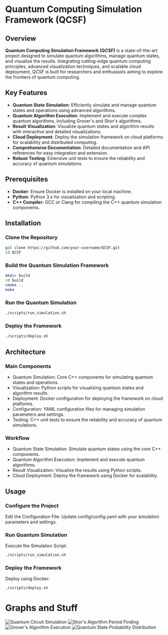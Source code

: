 # Quantum Computing Simulation Framework (QCSF)

## Overview

**Quantum Computing Simulation Framework (QCSF)** is a state-of-the-art project designed to simulate quantum algorithms, manage quantum states, and visualize the results. Integrating cutting-edge quantum computing principles, advanced visualization techniques, and scalable cloud deployment, QCSF is built for researchers and enthusiasts aiming to explore the frontiers of quantum computing.

## Key Features

- **Quantum State Simulation**: Efficiently simulate and manage quantum states and operations using advanced algorithms.
- **Quantum Algorithm Execution**: Implement and execute complex quantum algorithms, including Grover's and Shor's algorithms.
- **Result Visualization**: Visualize quantum states and algorithm results with interactive and detailed visualizations.
- **Cloud Deployment**: Deploy the simulation framework on cloud platforms for scalability and distributed computing.
- **Comprehensive Documentation**: Detailed documentation and API references for easy integration and extension.
- **Robust Testing**: Extensive unit tests to ensure the reliability and accuracy of quantum simulations.

## Prerequisites

- **Docker**: Ensure Docker is installed on your local machine.
- **Python**: Python 3.x for visualization and scripting.
- **C++ Compiler**: GCC or Clang for compiling the C++ quantum simulation components.

## Installation

### Clone the Repository
```sh
git clone https://github.com/your-username/QCSF.git
cd QCSF
```
### Build the Quantum Simulation Framework
```sh
mkdir build
cd build
cmake ..
make
```
### Run the Quantum Simulation
```sh
./scripts/run_simulation.sh
```
### Deploy the Framework
```sh
./scripts/deploy.sh
```
## Architecture
### Main Components
- Quantum Simulation: Core C++ components for simulating quantum states and operations.
- Visualization: Python scripts for visualizing quantum states and algorithm results.
- Deployment: Docker configuration for deploying the framework on cloud platforms.
- Configuration: YAML configuration files for managing simulation parameters and settings.
- Testing: C++ unit tests to ensure the reliability and accuracy of quantum simulations.
### Workflow
- Quantum State Simulation: Simulate quantum states using the core C++ components.
- Quantum Algorithm Execution: Implement and execute quantum algorithms.
- Result Visualization: Visualize the results using Python scripts.
- Cloud Deployment: Deploy the framework using Docker for scalability.
## Usage
### Configure the Project
Edit the Configuration File: 
Update config/config.yaml with your simulation parameters and settings.
### Run Quantum Simulation
Execute the Simulation Script:
```sh
./scripts/run_simulation.sh
```
### Deploy the Framework
Deploy using Docker:
```sh
./scripts/deploy.sh
```


# Graphs and Stuff
![Quantum Circuit Simulation](https://github.com/user-attachments/assets/0f5131f2-407e-4c52-b12b-b7c3c1fc98c6)
![Shor's Algorithm Period Finding](https://github.com/user-attachments/assets/7f4aa25b-9d3c-4fae-bc60-ad17feb37a01)
![Grover's Algorithm Execution](https://github.com/user-attachments/assets/7c5d9371-a9db-4bb5-8af3-86db900feead)
![Quantum State Probability Distribution](https://github.com/user-attachments/assets/e0539cf1-876e-4643-912b-45e6dc9665d9)



